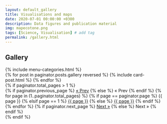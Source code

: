 ```yaml
---
layout: default_gallery
title: Visualisations and maps
date: 2020-07-01 00:00:00 +0300
description: Data figures and publication material
img: mapecotone.png
tags: [Science, Visualisation] # add tag
permalink: /gallery.html
---
```


<section class="mt-4 mb-5">
    <div class="container mb-4">
        <h1 class="font-weight-bold title">Gallery</h1>    
        <div class="row">
        {% include menu-categories.html %}
        </div>
    </div>

    
<div class="container-fluid">
    <div class="card-columns">        
        {% for post in paginator.posts.gallery reversed %}
            {% include card-post.html %}
        {% endfor %}            
    </div>
    <div class="row justify-content-center mt-5">
     <!-- Pagination links -->
        {% if paginator.total_pages > 1 %}
        <div class="pagination"> 
          {% if paginator.previous_page %}
            <a href="{{ paginator.previous_page_path | prepend: site.galleryurl | replace: '//', '/' }}">&laquo; Prev</a>
          {% else %}
            <span class="prev">&laquo; Prev</span>
          {% endif %}
          {% for page in (1..paginator.total_pages) %}
            {% if page == paginator.page %}
              <span class="webjeda">{{ page }}</span>
            {% elsif page == 1 %}
              <a href="{{site.galleryurl}}/">{{ page }}</a>
            {% else %}
              <a href="{{ site.paginate_path | prepend: site.galleryurl | replace: '//', '/' | replace: ':num', page }}">{{ page }}</a>
            {% endif %}
          {% endfor %}
          {% if paginator.next_page %}
            <a href="{{ paginator.next_page_path | prepend: site.galleryurl | replace: '//', '/' }}">Next &raquo;</a>
          {% else %}
            <span class="next">Next &raquo;</span>
          {% endif %}
        </div>
        {% endif %}      
    </div>
</div>
</section>

